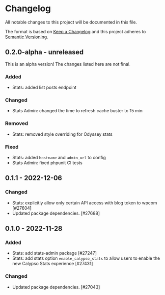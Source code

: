 # Changelog

All notable changes to this project will be documented in this file.

The format is based on [Keep a Changelog](https://keepachangelog.com/en/1.0.0/)
and this project adheres to [Semantic Versioning](https://semver.org/spec/v2.0.0.html).

## 0.2.0-alpha - unreleased

This is an alpha version! The changes listed here are not final.

### Added
- Stats: added list posts endpoint

### Changed
- Stats Admin: changed the time to refresh cache buster to 15 min

### Removed
- Stats: removed style overriding for Odyssey stats

### Fixed
- Stats: added `hostname` and `admin_url` to config
- Stats Admin: fixed phpunit CI tests

## 0.1.1 - 2022-12-06
### Changed
- Stats: explicitly allow only certain API access with blog token to wpcom [#27604]
- Updated package dependencies. [#27688]

## 0.1.0 - 2022-11-28
### Added
- Stats: add stats-admin package [#27247]
- Stats: add stats option `enable_calypso_stats` to allow users to enable the new Calypso Stats experience [#27431]

### Changed
- Updated package dependencies. [#27043]

